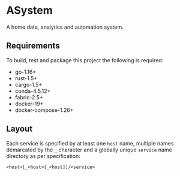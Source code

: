 # ASystem

A home data, analytics and automation system.

## Requirements

To build, test and package this project the following is required:

* go-1.16+
* rust-1.5+
* cargo-1.5+
* conda-4.5.12+
* fabric-2.5+
* docker-19+
* docker-compose-1.26+

## Layout

Each service is specified by at least one `host` name, multiple names demarcated by the `_`
character and a globally unique `service` name directory as per specification:

`<host>[_<host>[_<host]]/<service>`
